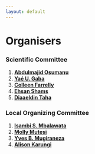 ```yaml
---
layout: default
---
```


# Organisers


### Scientific Committee

1. [**Abdulmajid Osumanu**]()
2. [**Yaé U. Gaba**](https://www.linkedin.com/in/gabayae/)
4. [**Colleen Farrelly**](https://www.linkedin.com/in/colleenmfarrelly/)
5. [**Ehsan Shams**](https://www.linkedin.com/in/ehsan-shams-6a2852191/)
6. [**Diaaeldin Taha**](https://www.linkedin.com/in/diaaeldin-taha-23a51b16/)



### Local Organizing Committee

1. [**Isambi S. Mbalawata**]()
2. [**Molly Mutesi**](https://www.linkedin.com/in/molly-mutesi-pmp%C2%AE-636733163/) 
3. [**Yves B. Mugiraneza**](https://www.linkedin.com/in/yves-bonheur-mugiraneza-a69a7597/)
4. [**Alison Karungi**](https://www.linkedin.com/in/alison-karungi-6b78b5218/)
